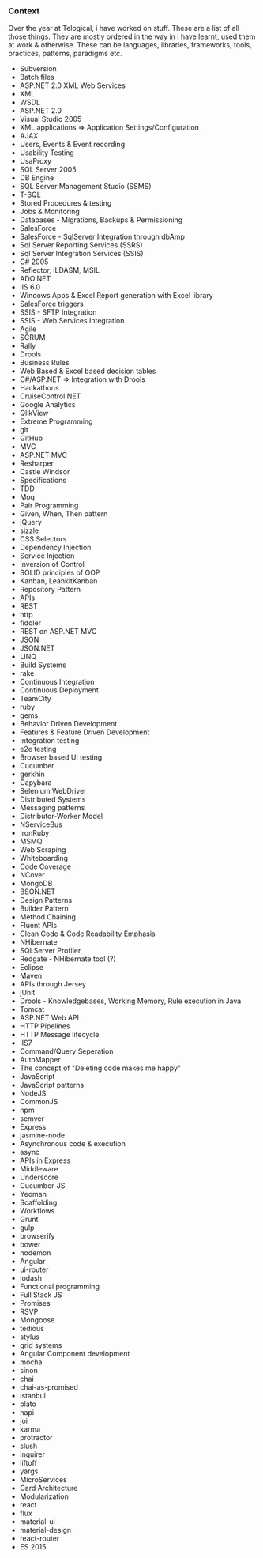 ### Context
Over the year at Telogical, i have worked on stuff. These are a list of all those things. They are mostly ordered in the way in i have learnt, used them at work & otherwise.
These can be languages, libraries, frameworks, tools,  practices, patterns, paradigms etc. 

* Subversion
* Batch files
* ASP.NET 2.0 XML Web Services
* XML
* WSDL
* ASP.NET 2.0
* Visual Studio 2005
* XML applications => Application Settings/Configuration 
* AJAX
* Users, Events & Event recording
* Usability Testing
* UsaProxy
* SQL Server 2005
* DB Engine
* SQL Server Management Studio (SSMS)
* T-SQL
* Stored Procedures & testing 
* Jobs & Monitoring
* Databases - Migrations, Backups & Permissioning
* SalesForce
* SalesForce - SqlServer Integration through dbAmp
* Sql Server Reporting Services (SSRS)
* Sql Server Integration Services (SSIS)
* C# 2005
* Reflector, ILDASM, MSIL
* ADO.NET 
* IIS 6.0
* Windows Apps & Excel Report generation with Excel library
* SalesForce triggers
* SSIS - SFTP Integration
* SSIS - Web Services Integration
* Agile
* SCRUM
* Rally
* Drools
* Business Rules
* Web Based & Excel based decision tables
* C#/ASP.NET => Integration with Drools
* Hackathons
* CruiseControl.NET
* Google Analytics
* QlikView
* Extreme Programming
* git
* GitHub
* MVC
* ASP.NET MVC
* Resharper
* Castle Windsor
* Specifications
* TDD
* Moq
* Pair Programming
* Given, When, Then pattern
* jQuery
* sizzle
* CSS Selectors
* Dependency Injection
* Service Injection
* Inversion of Control
* SOLID principles of OOP
* Kanban, LeankitKanban
* Repository Pattern
* APIs
* REST
* http
* fiddler
* REST on ASP.NET MVC
* JSON
* JSON.NET
* LINQ
* Build Systems
* rake
* Continuous Integration
* Continuous Deployment
* TeamCity
* ruby
* gems
* Behavior Driven Development
* Features & Feature Driven Development
* Integration testing
* e2e testing
* Browser based UI testing
* Cucumber
* gerkhin
* Capybara
* Selenium WebDriver
* Distributed Systems
* Messaging patterns
* Distributor-Worker Model
* NServiceBus
* IronRuby
* MSMQ
* Web Scraping
* Whiteboarding
* Code Coverage
* NCover
* MongoDB
* BSON.NET
* Design Patterns
* Builder Pattern
* Method Chaining
* Fluent APIs
* Clean Code & Code Readability Emphasis
* NHibernate
* SQLServer Profiler
* Redgate - NHibernate tool (?)
* Eclipse
* Maven
* APIs through Jersey 
* jUnit
* Drools - Knowledgebases, Working Memory, Rule execution in Java
* Tomcat
* ASP.NET Web API
* HTTP Pipelines
* HTTP Message lifecycle
* IIS7
* Command/Query Seperation
* AutoMapper
* The concept of "Deleting code makes me happy"
* JavaScript
* JavaScript patterns
* NodeJS
* CommonJS
* npm
* semver
* Express
* jasmine-node
* Asynchronous code & execution
* async
* APIs in Express
* Middleware
* Underscore
* Cucumber-JS
* Yeoman
* Scaffolding
* Workflows
* Grunt
* gulp
* browserify
* bower
* nodemon
* Angular
* ui-router
* lodash
* Functional programming
* Full Stack JS
* Promises
* RSVP
* Mongoose
* tedious
* stylus
* grid systems
* Angular Component development
* mocha
* sinon
* chai
* chai-as-promised
* istanbul
* plato
* hapi
* joi
* karma
* protractor
* slush
* inquirer
* liftoff
* yargs
* MicroServices
* Card Architecture
* Modularization
* react
* flux
* material-ui
* material-design
* react-router
* ES 2015
